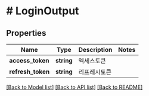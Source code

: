 # # LoginOutput

## Properties

Name | Type | Description | Notes
------------ | ------------- | ------------- | -------------
**access_token** | **string** | 엑세스토큰 |
**refresh_token** | **string** | 리프레시토큰 |

[[Back to Model list]](../../README.md#models) [[Back to API list]](../../README.md#endpoints) [[Back to README]](../../README.md)
